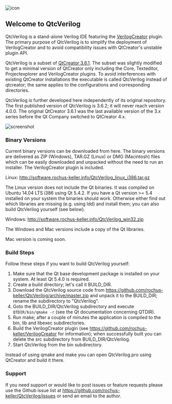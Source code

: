 ![icon](http://software.rochus-keller.info/VerilogCreator_100.png)
## Welcome to QtcVerilog 

QtcVerilog is a stand-alone Verilog IDE featuring the [VerilogCreator](https://github.com/rochus-keller/VerilogCreator) plugin. The primary purpose of QtcVerilog is to simplify the deployment of VerilogCreator and to avoid compatibility issues with QtCreator's unstable plugin API.

QtcVerilog is a subset of [QtCreator 3.6.1](https://download.qt.io/official_releases/qtcreator/3.6/3.6.1/). The subset was slightly modified to get a minimal version of QtCreator only including the Core, Texteditor, Projectexplorer and VerilogCreator plugins. To avoid interferences with existing QtCreator installations the executable is called QtcVerilog instead of qtcreator; the same applies to the configurations and corresponding directories.

QtcVerilog is further developed here independently of its original repository. The first published version of QtcVerilog is 3.6.2; it will never reach version 4.0.0. The original QtCreator 3.6.1 was the last available version of the 3.x series before the Qt Company switched to QtCreator 4.x.


![screenshot](http://software.rochus-keller.info/VlCreator_screenshot2.png "VerilogCreator Screenshot")

### Binary Versions

Current binary versions can be downloaded from here. The binary versions are delivered as ZIP (Windows), TAR.GZ (Linux) or DMG (Macintosh) files which can be easily downloaded and unpacked without the need to run an installer. The VerilogCreator plugin is included.

Linux: http://software.rochus-keller.info/QtcVerilog_linux_i386.tar.gz

The Linux version does not include the Qt binaries. It was compiled on Ubuntu 14.04 LTS i386 using Qt 5.4.2. If you have a Qt version >= 5.4 installed on your system the binaries should work. Otherwise either find out which libraries are missing (e.g. using ldd) and install them; you can also build QtcVerilog yourself (see below).


Windows: http://software.rochus-keller.info/QtcVerilog_win32.zip

The Windows and Mac versions include a copy of the Qt libraries. 

Mac version is coming soon.


### Build Steps
Follow these steps if you want to build QtcVerilog yourself:

1. Make sure that the Qt base development package is installed on your system. At least Qt 5.4.0 is required.
1. Create a build directory; let's call it BUILD_DIR.
1. Download the QtcVerilog source code from https://github.com/rochus-keller/QtcVerilog/archive/master.zip and unpack it to the BUILD_DIR; rename the subdirectory to "QtcVerilog".
1. Goto the BUILD_DIR/QtcVerilog subdirectory and execute `QTDIR/bin/qmake -r` (see the Qt documentation concerning QTDIR).
1. Run make; after a couple of minutes the application is compiled to the bin, lib and libexec subdirectories.
1. Build the VerilogCreator plugin (see https://github.com/rochus-keller/VerilogCreator for information); when successfully built you can delete the src subdirectory from BUILD_DIR/QtcVerilog.
1. Start QtcVerilog from the bin subdirectory.

Instead of using qmake and make you can open QtcVerilog.pro using QtCreator and build it there.

### Support
If you need support or would like to post issues or feature requests please use the Github issue list at https://github.com/rochus-keller/QtcVerilog/issues or send an email to the author.



